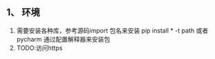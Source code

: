 ## 1、 环境
   1. 需要安装各种库，参考源码import 包名来安装  pip install * -t path 或者pycharm 通过配置解释器来安装包
   2. TODO:访问https

   ```python

```


